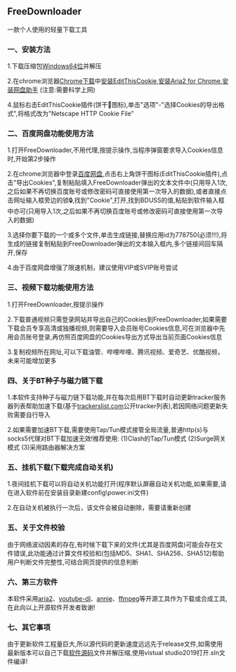 ## FreeDownloader

一款个人使用的轻量下载工具

### 一、安装方法

1.下载压缩包[Windows64位](https://github.com/HXHGTS/FreeDownloader/releases/latest/download/FreeDownloader.X64.zip)并解压

2.在chrome浏览器[Chrome下载](https://chrome.google.com)中[安装EditThisCookie](https://chrome.google.com/webstore/detail/editthiscookie/fngmhnnpilhplaeedifhccceomclgfbg?hl=zh-CN),[安装Aria2 for Chrome](https://chrome.google.com/webstore/detail/aria2-for-chrome/mpkodccbngfoacfalldjimigbofkhgjn),[安装网盘助手](https://chrome.google.com/webstore/detail/%E7%BD%91%E7%9B%98%E5%8A%A9%E6%89%8B/cfaglmggimoleoclaghmmboppofffdda) (注意:需要科学上网)

4.鼠标右击EditThisCookie插件(饼干🍪图标),单击"选项"-"选择Cookies的导出格式",将格式改为"Netscape HTTP Cookie File"

### 二、百度网盘功能使用方法

1.打开FreeDownloader,不用代理,按提示操作,当程序弹窗要求导入Cookies信息时,开始第2步操作

2.在chrome浏览器中登录[百度网盘](https://pan.baidu.com/disk/home?#/all?path=%2F&vmode=list),点击右上角饼干图标(EditThisCookie插件),点击"导出Cookies",复制粘贴填入FreeDownloader弹出的文本文件中(只用导入1次,之后如果不再切换百度账号或修改密码可直接使用第一次导入的数据),或者直接点击网址输入框旁边的锁🔒,找到"Cookie",打开,找到BDUSS的值,粘贴到软件输入框中亦可(只用导入1次,之后如果不再切换百度账号或修改密码可直接使用第一次导入的数据)

3.选择你要下载的一个或多个文件,单击生成链接,替换应用id为778750(必须!!!),将生成的链接复制粘贴到FreeDownloader弹出的文本输入框内,多个链接间回车隔开,保存

4.由于百度网盘增强了限速机制，建议使用VIP或SVIP账号尝试

### 三、视频下载功能使用方法

1.打开FreeDownloader,按提示操作

2.下载普通视频只需登录网站并导出自己的Cookies到FreeDownloader,如果需要下载会员专享高清或独播视频,则需要导入会员账号Cookies信息,可在浏览器中先用会员账号登录,再仿照百度网盘的Cookies导出方式导出当前页面Cookies信息

3.复制视频所在网址,可以下载油管、哔哩哔哩、腾讯视频、爱奇艺、优酷视频，未来可能增加更多

### 四、关于BT种子与磁力链下载

1.本软件支持种子与磁力链下载功能,并在每次启用BT下载时自动更新tracker服务器列表帮助加速下载(基于[trackerslist.com](https://trackerslist.com/#/zh)公开tracker列表),若因网络问题更新失败需要自行导入

2.如果需要加速BT下载,需要使用Tap/Tun模式接管全局流量,普通http(s)与socks5代理对BT下载加速无效!推荐使用:
(1)Clash的Tap/Tun模式
(2)Surge网关模式
(3)采用路由器解决方案

### 五、挂机下载(下载完成自动关机)

1.夜间挂机下载可以将自动关机功能打开(程序默认屏蔽自动关机功能,如果需要,请在进入软件前在安装目录新建config\power.ini文件)

2.在自动关机被执行一次后，该文件会被自动删除，需要请重新创建

### 五、关于文件校验

由于网络波动因素的存在,有时候下载下来的文件(尤其是百度网盘)可能会存在文件错误,此功能通过计算文件校验和(包括MD5、SHA1、SHA256、SHA512)帮助用户判断文件完整性,可结合网页提供的信息判断

### 六、第三方软件

本软件采用[aria2](https://aria2.github.io/)、[youtube-dl](https://github.com/ytdl-org/youtube-dl/)、[annie](https://github.com/iawia002/annie)、[ffmpeg](https://ffmpeg.org/)等开源工具作为下载或合成工具,在此向以上开源软件开发者致谢!

### 七、其它事项

由于更新软件工程量巨大,所以源代码的更新速度远远先于release文件,如需使用最新版本可以自己下载[软件源码](https://github.com/HXHGTS/FreeDownloader/archive/master.zip)文件并解压缩,使用vistual studio2019打开.sln文件编译!



